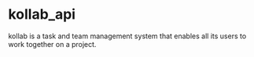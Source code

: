 # kollab_api
kollab is a task and team management system that enables all its users to work together on a project.
